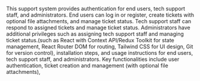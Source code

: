 This support system provides authentication for end users, tech support staff, and administrators. End users can log in or register, create tickets with optional file attachments, and manage ticket status. Tech support staff can respond to assigned tickets and manage ticket status. Administrators have additional privileges such as assigning tech support staff and managing ticket status.(such as React with Context API/Redux Toolkit for state management, React Router DOM for routing, Tailwind CSS for UI design, Git for version control), installation steps, and usage instructions for end users, tech support staff, and administrators. Key functionalities include user authentication, ticket creation and management (with optional file attachments),
